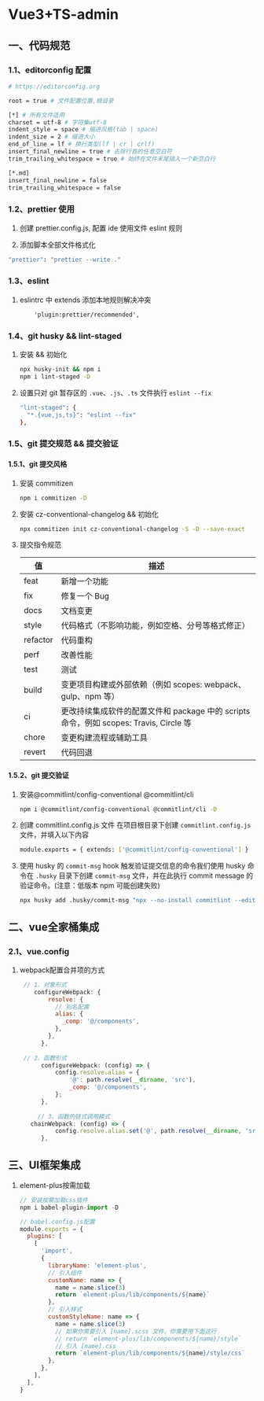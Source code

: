 # Vue3+TS-admin

## 一、代码规范

### 1.1、editorconfig 配置

```bash
# https://editorconfig.org

root = true # 文件配置位置,根目录

[*] # 所有文件适用
charset = utf-8 # 字符集utf-8
indent_style = space # 缩进风格(tab | space)
indent_size = 2 # 缩进大小
end_of_line = lf # 换行类型(lf | cr | crlf)
insert_final_newline = true # 去除行首的任意空白符
trim_trailing_whitespace = true # 始终在文件末尾插入一个新空白行

[*.md]
insert_final_newline = false
trim_trailing_whitespace = false

```

### 1.2、prettier 使用

1. 创建 prettier.config.js, 配置 ide 使用文件 eslint 规则

2. 添加脚本全部文件格式化

```bash
"prettier": "prettier --write ."
```

### 1.3、eslint

1. eslintrc 中 extends 添加本地规则解决冲突

   ```
       'plugin:prettier/recommended',
   ```

### 1.4、git husky && lint-staged

1. 安装 && 初始化

   ```bash
   npx husky-init && npm i
   npm i lint-staged -D
   ```

2. 设置只对 git 暂存区的 `.vue`、`.js`、`.ts` 文件执行 `eslint --fix`

   ```bash
   "lint-staged": {
     "*.{vue,js,ts}": "eslint --fix"
   },
   ```

### 1.5、git 提交规范 && 提交验证

#### 1.5.1、git 提交风格

1. 安装 commitizen

   ```bash
   npm i commitizen -D
   ```

2. 安装 cz-conventional-changelog && 初始化

   ```bash
   npx commitizen init cz-conventional-changelog -S -D --save-exact
   ```

3. 提交指令规范

   | 值 | 描述 |
   | --- | --- |
   | feat | 新增一个功能 |
   | fix | 修复一个 Bug |
   | docs | 文档变更 |
   | style | 代码格式（不影响功能，例如空格、分号等格式修正） |
   | refactor | 代码重构 |
   | perf | 改善性能 |
   | test | 测试 |
   | build | 变更项目构建或外部依赖（例如 scopes: webpack、gulp、npm 等） |
   | ci | 更改持续集成软件的配置文件和 package 中的 scripts 命令，例如 scopes: Travis, Circle 等 |
   | chore | 变更构建流程或辅助工具 |
   | revert | 代码回退 |

#### 1.5.2、git 提交验证

1. 安装@commitlint/config-conventional @commitlint/cli

   ```bash
   npm i @commitlint/config-conventional @commitlint/cli -D
   ```

2. 创建 commitlint.config.js 文件 在项目根目录下创建 `commitlint.config.js` 文件，并填入以下内容

   ```bash
   module.exports = { extends: ['@commitlint/config-conventional'] }
   ```

3. 使用 husky 的 `commit-msg` hook 触发验证提交信息的命令我们使用 husky 命令在 `.husky` 目录下创建 `commit-msg` 文件，并在此执行 commit message 的验证命令。(注意：低版本 npm 可能创建失败)

   ```bash
   npx husky add .husky/commit-msg "npx --no-install commitlint --edit $1"
   ```

## 二、vue全家桶集成

### 2.1、vue.config

1. webpack配置合并项的方式

   ```js
   	// 1、对象形式
       configureWebpack: {
           resolve: {
             // 别名配置
             alias: {
               _comp: '@/components',
             },
           },
         },
             
   	// 2、函数形式
         configureWebpack: (config) => {
             config.resolve.alias = {
                 '@': path.resolve(__dirname, 'src'),
                 _comp: '@/components',
             };
         },
             
        // 3、函数的链式调用模式
   	  chainWebpack: (config) => {
             config.resolve.alias.set('@', path.resolve(__dirname, 'src')).set('_comp', '@/components');
         },
   ```

## 三、UI框架集成

1. element-plus按需加载

   ```js
   // 安装按需加载css插件
   npm i babel-plugin-import -D
   
   // babel.config.js配置
   module.exports = {
     plugins: [
       [
         'import',
         {
           libraryName: 'element-plus',
           // 引入组件
           customName: name => {
             name = name.slice(3)
             return `element-plus/lib/components/${name}`
           },
           // 引入样式
           customStyleName: name => {
             name = name.slice(3)
             // 如果你需要引入 [name].scss 文件，你需要用下面这行
             // return `element-plus/lib/components/${name}/style`
             // 引入 [name].css
             return `element-plus/lib/components/${name}/style/css`
           },
         },
       ],
     ],
   }
   ```

   

